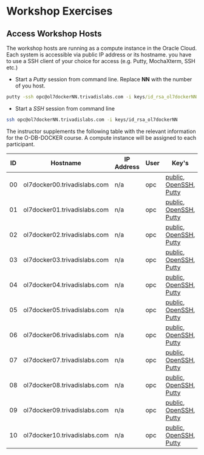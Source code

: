 # Workshop Exercises

## Access Workshop Hosts

The workshop hosts are running as a compute instance in the Oracle Cloud. Each system is accessible via public IP address or its hostname. you have to use a SSH client of your choice for access (e.g. Putty, MochaXterm, SSH etc.)

- Start a *Putty* session from command line. Replace **NN** with the number of you host.

```cmd
putty -ssh opc@ol7dockerNN.trivadislabs.com -i keys/id_rsa_ol7dockerNN.ppk
```

- Start a *SSH* session from command line

```bash
ssh opc@ol7dockerNN.trivadislabs.com -i keys/id_rsa_ol7dockerNN
```

The instructor supplements the following table with the relevant information for the O-DB-DOCKER course. A compute instance will be assigned to each participant.

| ID | Hostname                     | IP Address     | User | Key's                                                                                            | Comment |
|----|------------------------------|----------------|------|--------------------------------------------------------------------------------------------------|---------|
| 00 | ol7docker00.trivadislabs.com | n/a | opc  | [public](keys/id_rsa_ol7docker00.pub), [OpenSSH](keys/id_rsa_ol7docker00), [Putty](keys/id_rsa_ol7docker00.ppk) | Trainer |
| 01 | ol7docker01.trivadislabs.com | n/a            | opc  | [public](keys/id_rsa_ol7docker01.pub), [OpenSSH](keys/id_rsa_ol7docker01), [Putty](keys/id_rsa_ol7docker01.ppk) |         |
| 02 | ol7docker02.trivadislabs.com | n/a            | opc  | [public](keys/id_rsa_ol7docker02.pub), [OpenSSH](keys/id_rsa_ol7docker02), [Putty](keys/id_rsa_ol7docker02.ppk) |         |
| 03 | ol7docker03.trivadislabs.com | n/a            | opc  | [public](keys/id_rsa_ol7docker03.pub), [OpenSSH](keys/id_rsa_ol7docker03), [Putty](keys/id_rsa_ol7docker03.ppk) |         |
| 04 | ol7docker04.trivadislabs.com | n/a            | opc  | [public](keys/id_rsa_ol7docker04.pub), [OpenSSH](keys/id_rsa_ol7docker04), [Putty](keys/id_rsa_ol7docker04.ppk) |         |
| 05 | ol7docker05.trivadislabs.com | n/a            | opc  | [public](keys/id_rsa_ol7docker05.pub), [OpenSSH](keys/id_rsa_ol7docker05), [Putty](keys/id_rsa_ol7docker05.ppk) |         |
| 06 | ol7docker06.trivadislabs.com | n/a            | opc  | [public](keys/id_rsa_ol7docker06.pub), [OpenSSH](keys/id_rsa_ol7docker06), [Putty](keys/id_rsa_ol7docker06.ppk) |         |
| 07 | ol7docker07.trivadislabs.com | n/a            | opc  | [public](keys/id_rsa_ol7docker07.pub), [OpenSSH](keys/id_rsa_ol7docker07), [Putty](keys/id_rsa_ol7docker07.ppk) |         |
| 08 | ol7docker08.trivadislabs.com | n/a            | opc  | [public](keys/id_rsa_ol7docker08.pub), [OpenSSH](keys/id_rsa_ol7docker08), [Putty](keys/id_rsa_ol7docker08.ppk) |         |
| 09 | ol7docker09.trivadislabs.com | n/a            | opc  | [public](keys/id_rsa_ol7docker09.pub), [OpenSSH](keys/id_rsa_ol7docker09), [Putty](keys/id_rsa_ol7docker09.ppk) |         |
| 10 | ol7docker10.trivadislabs.com | n/a            | opc  | [public](keys/id_rsa_ol7docker10.pub), [OpenSSH](keys/id_rsa_ol7docker10), [Putty](keys/id_rsa_ol7docker10.ppk) |         |
